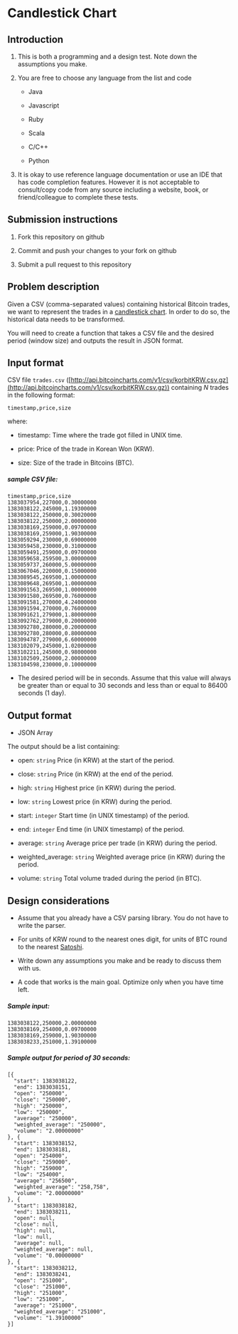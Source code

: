 # Candlestick Chart

## Introduction

1. This is both a programming and a design test. Note down the assumptions you make.

2. You are free to choose any language from the list and code

    * Java

    * Javascript

    * Ruby

    * Scala

    * C/C++

    * Python

3. It is okay to use reference language documentation or use an IDE that has code completion features. However it is not acceptable to consult/copy code from any source including a website, book, or friend/colleague to complete these tests.



## Submission instructions

1. Fork this repository on github

2. Commit and push your changes to your fork on github

3. Submit a pull request to this repository



## Problem description

Given a CSV (comma-separated values) containing historical Bitcoin trades, we want to represent the trades in a [candlestick chart](https://en.wikipedia.org/wiki/Candlestick_chart). In order to do so, the historical data needs to be transformed.

You will need to create a function that takes a CSV file and the desired period (window size) and outputs the result in JSON format. 


## Input format

CSV file `trades.csv` ([http://api.bitcoincharts.com/v1/csv/korbitKRW.csv.gz](http://api.bitcoincharts.com/v1/csv/korbitKRW.csv.gz)) containing *N* trades in the following format:

`timestamp,price,size`

where:

* timestamp: Time where the trade got filled in UNIX time.

* price: Price of the trade in Korean Won (KRW).

* size: Size of the trade in Bitcoins (BTC).

##### sample CSV file:
```
timestamp,price,size
1383037954,227000,0.30000000
1383038122,245000,1.19300000
1383038122,250000,0.30020000
1383038122,250000,2.00000000
1383038169,259000,0.09700000
1383038169,259000,1.90300000
1383059294,230000,0.69000000
1383059458,230000,0.31000000
1383059491,259000,0.09700000
1383059658,259500,3.00000000
1383059737,260000,5.00000000
1383067046,220000,0.15000000
1383089545,269500,1.00000000
1383089648,269500,1.00000000
1383091563,269500,1.00000000
1383091580,269500,0.76000000
1383091581,270000,4.24000000
1383091594,270000,0.76000000
1383091621,279000,1.80000000
1383092762,279000,0.20000000
1383092780,280000,0.20000000
1383092780,280000,0.80000000
1383094787,279000,6.60000000
1383102079,245000,1.02000000
1383102211,245000,0.98000000
1383102509,250000,2.00000000
1383104598,230000,0.10000000
```
 

* The desired period will be in seconds.  Assume that this value will always be greater than or equal to 30 seconds and less than or equal to 86400 seconds (1 day).

 

## Output format

* JSON Array

 

The output should be a list containing:

* open: `string` Price (in KRW) at the start of the period.

* close: `string` Price (in KRW) at the end of the period.

* high: `string` Highest price (in KRW) during the period.

* low: `string` Lowest price (in KRW) during the period.

* start: `integer` Start time (in UNIX timestamp) of the period.

* end: `integer` End time (in UNIX timestamp) of the period.

* average: `string` Average price per trade (in KRW) during the period.

* weighted_average: `string` Weighted average price (in KRW) during the period.

* volume: `string` Total volume traded during the period (in BTC).

 

## Design considerations

* Assume that you already have a CSV parsing library. You do not have to write the parser.

* For units of KRW round to the nearest ones digit, for units of BTC round to the nearest [Satoshi](https://en.bitcoin.it/wiki/Satoshi_(unit)).

* Write down any assumptions you make and be ready to discuss them with us.

* A code that works is the main goal.  Optimize only when you have time left.

 
##### Sample input:
```
1383038122,250000,2.00000000
1383038169,254000,0.09700000
1383038169,259000,1.90300000
1383038233,251000,1.39100000
```

##### Sample output for period of 30 seconds:
```
[{
  "start": 1383038122,
  "end": 1383038151,
  "open": "250000",
  "close": "250000",
  "high": "250000",
  "low": "250000",
  "average": "250000",
  "weighted_average": "250000",
  "volume": "2.00000000"
}, {
  "start": 1383038152,
  "end": 1383038181,
  "open": "254000",
  "close": "259000",
  "high": "259000",
  "low": "254000",
  "average": "256500",
  "weighted_average": "258,758",
  "volume": "2.00000000"
}, {
  "start": 1383038182,
  "end": 1383038211,
  "open": null,
  "close": null,
  "high": null,
  "low": null,
  "average": null,
  "weighted_average": null,
  "volume": "0.00000000"
}, {
  "start": 1383038212,
  "end": 1383038241,
  "open": "251000",
  "close": "251000",
  "high": "251000",
  "low": "251000",
  "average": "251000",
  "weighted_average": "251000",
  "volume": "1.39100000"
}]
```


 


